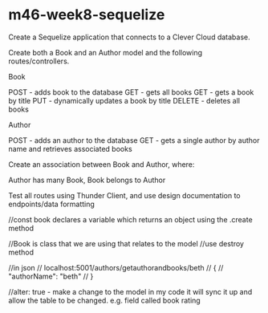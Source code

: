 ﻿# m46-week8-sequelize
 
 Create a Sequelize application that connects to a Clever Cloud database.
 
 Create both a Book and an Author model and the following routes/controllers.
 
 Book
 
 POST - adds book to the database
 GET - gets all books
 GET - gets a book by title
 PUT - dynamically updates a book by title
 DELETE - deletes all books
 
 Author
 
 POST - adds an author to the database
 GET - gets a single author by author name and retrieves associated books
 
 Create an association between Book and Author, where:
 
 Author has many Book,
 Book belongs to Author
 
 Test all routes using Thunder Client, and use design documentation to endpoints/data formatting
 

 
 
 
 
 
 
 
//const book declares a variable which returns an object using the .create method

    
//Book is class that we are using that relates to the model
//use destroy method


//in json
// localhost:5001/authors/getauthorandbooks/beth
//   {
//     "authorName": "beth"
//   }

//alter: true - make a change to the model in my code it will sync it up and allow the table to be changed. e.g. field called book rating

